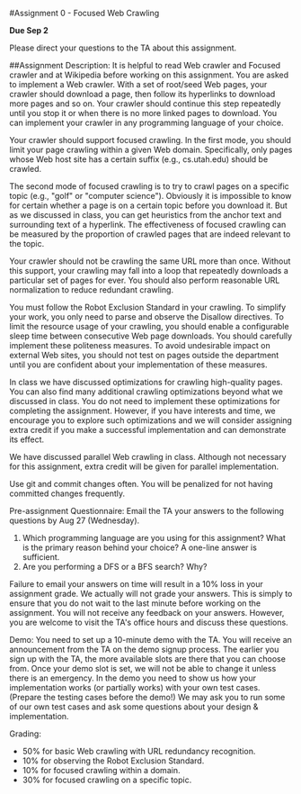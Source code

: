 #Assignment 0 - Focused Web Crawling 

**Due Sep 2**

Please direct your questions to the TA about this assignment. 


##Assignment Description: 
It is helpful to read Web crawler and Focused crawler and at Wikipedia before working on this assignment. You are asked to implement a Web crawler. With a set of root/seed Web pages, your crawler should download a page, then follow its hyperlinks to download more pages and so on. Your crawler should continue this step repeatedly until you stop it or when there is no more linked pages to download. You can implement your crawler in any programming language of your choice. 

Your crawler should support focused crawling. In the first mode, you should limit your page crawling within a given Web domain. Specifically, only pages whose Web host site has a certain suffix (e.g., cs.utah.edu) should be crawled. 

The second mode of focused crawling is to try to crawl pages on a specific topic (e.g., "golf" or "computer science"). Obviously it is impossible to know for certain whether a page is on a certain topic before you download it. But as we discussed in class, you can get heuristics from the anchor text and surrounding text of a hyperlink. The effectiveness of focused crawling can be measured by the proportion of crawled pages that are indeed relevant to the topic. 

Your crawler should not be crawling the same URL more than once. Without this support, your crawling may fall into a loop that repeatedly downloads a particular set of pages for ever. You should also perform reasonable URL normalization to reduce redundant crawling. 

You must follow the Robot Exclusion Standard in your crawling. To simplify your work, you only need to parse and observe the Disallow directives. To limit the resource usage of your crawling, you should enable a configurable sleep time between consecutive Web page downloads. You should carefully implement these politeness measures. To avoid undesirable impact on external Web sites, you should not test on pages outside the department until you are confident about your implementation of these measures. 

In class we have discussed optimizations for crawling high-quality pages. You can also find many additional crawling optimizations beyond what we discussed in class. You do not need to implement these optimizations for completing the assignment. However, if you have interests and time, we encourage you to explore such optimizations and we will consider assigning extra credit if you make a successful implementation and can demonstrate its effect. 

We have discussed parallel Web crawling in class. Although not necessary for this assignment, extra credit will be given for parallel implementation.  

Use git and commit changes often. You will be penalized for not having committed changes frequently. 

Pre-assignment Questionnaire: 
Email the TA your answers to the following questions by Aug 27 (Wednesday).
 
1. Which programming language are you using for this assignment? What is the primary reason behind your choice? A one-line answer is sufficient. 
2. Are you performing a DFS or a BFS search? Why?

Failure to email your answers on time will result in a 10% loss in your assignment grade. We actually will not grade your answers. This is simply to ensure that you do not wait to the last minute before working on the assignment. You will not receive any feedback on your answers. However, you are welcome to visit the TA's office hours and discuss these questions. 

Demo: 
You need to set up a 10-minute demo with the TA. You will receive an announcement from the TA on the demo signup process. The earlier you sign up with the TA, the more available slots are there that you can choose from. Once your demo slot is set, we will not be able to change it unless there is an emergency. In the demo you need to show us how your implementation works (or partially works) with your own test cases. (Prepare the testing cases before the demo!) We may ask you to run some of our own test cases and ask some questions about your design & implementation. 


Grading:
 
* 50% for basic Web crawling with URL redundancy recognition.
* 10% for observing the Robot Exclusion Standard.
* 10% for focused crawling within a domain.
* 30% for focused crawling on a specific topic.
